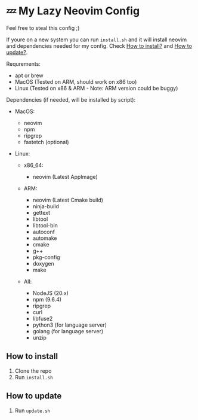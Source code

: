 # 💤 My Lazy Neovim Config

Feel free to steal this config ;)

If youre on a new system you can run `install.sh` and it will install
neovim and dependencies needed for my config.
Check [How to install?](https://github.com/ojsef39/vim-config/tree/dev-1.0?tab=readme-ov-file#how-to-install) and [How to update?](https://github.com/ojsef39/vim-config/tree/dev-1.0?tab=readme-ov-file#how-to-updatei).

Requrements:

- apt or brew
- MacOS (Tested on ARM, should work on x86 too)
- Linux (Tested on x86 & ARM - Note: ARM version could be buggy)

Dependencies (if needed, will be installed by script):

- MacOS:

  - neovim
  - npm
  - ripgrep
  - fastetch (optional)

- Linux:

  - x86_64:

    - neovim (Latest AppImage)

  - ARM:

    - neovim (Latest Cmake build)
    - ninja-build
    - gettext
    - libtool
    - libtool-bin
    - autoconf
    - automake
    - cmake
    - g++
    - pkg-config
    - doxygen
    - make

  - All:
    - NodeJS (20.x)
    - npm (9.6.4)
    - ripgrep
    - curl
    - libfuse2
    - python3 (for language server)
    - golang (for language server)
    - unzip

## How to install

1. Clone the repo
2. Run `install.sh`

## How to update

1. Run `update.sh`
